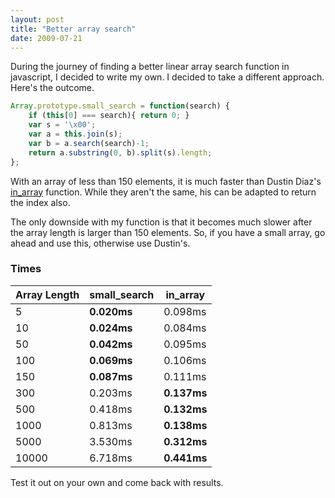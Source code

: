 ```yaml
---
layout: post
title: "Better array search"
date: 2009-07-21
---
```


During the journey of finding a better linear array search function in javascript, I decided to write my own. I decided to take a different approach. Here's the outcome.

```javascript
Array.prototype.small_search = function(search) {
    if (this[0] === search){ return 0; }
    var s = '\x00';
    var a = this.join(s);
    var b = a.search(search)-1;
    return a.substring(0, b).split(s).length;
};
```

With an array of less than 150 elements, it is much faster than Dustin Diaz's [in_array] function. While they aren't the same, his can be adapted to return the index also.

The only downside with my function is that it becomes much slower after the array length is larger than 150 elements. So, if you have a small array, go ahead and use this, otherwise use Dustin's.

### Times

| Array Length | small_search | in_array    |
|--------------|--------------|-------------|
| 5            | **0.020ms**  | 0.098ms     |
| 10           | **0.024ms**  | 0.084ms     |
| 50           | **0.042ms**  | 0.095ms     |
| 100          | **0.069ms**  | 0.106ms     |
| 150          | **0.087ms**  | 0.111ms     |
| 300          | 0.203ms      | **0.137ms** |
| 500          | 0.418ms      | **0.132ms** |
| 1000         | 0.813ms      | **0.138ms** |
| 5000         | 3.530ms      | **0.312ms** |
| 10000        | 6.718ms      | **0.441ms** |

Test it out on your own and come back with results.

[in_array]: http://www.dustindiaz.com/top-ten-javascript/
